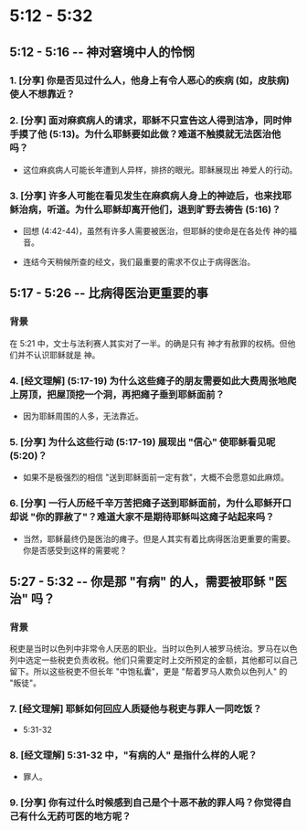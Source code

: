 # 5:12 - 5:32

## 5:12 - 5:16 -- 神对窘境中人的怜悯 

### 1. [分享] 你是否见过什么人，他身上有令人恶心的疾病 (如，皮肤病) 使人不想靠近？

### 2. [分享] 面对麻疯病人的请求，耶稣不只宣告这人得到洁净，同时伸手摸了他 (5:13)。为什么耶稣要如此做？难道不触摸就无法医治他吗？

* 这位麻疯病人可能长年遭到人异样，排挤的眼光。耶稣展现出 神爱人的行动。

### 3. [分享] 许多人可能在看见发生在麻疯病人身上的神迹后，也来找耶稣治病，听道。为什么耶稣却离开他们，退到旷野去祷告 (5:16)？

* 回想 (4:42-44)，虽然有许多人需要被医治，但耶稣的使命是在各处传 神的福音。

* 连结今天稍候所查的经文，我们最重要的需求不仅止于病得医治。

## 5:17 - 5:26 -- 比病得医治更重要的事

### 背景

在 5:21 中，文士与法利赛人其实对了一半。的确是只有 神才有赦罪的权柄。但他们并不认识耶稣就是 神。

### 4. [经文理解] (5:17-19) 为什么这些瘫子的朋友需要如此大费周张地爬上房顶，把屋顶挖一个洞，再把瘫子垂到耶稣面前？

* 因为耶稣周围的人多，无法靠近。

### 5. [分享] 为什么这些行动 (5:17-19) 展现出 "信心" 使耶稣看见呢 (5:20)？

* 如果不是极强烈的相信 "送到耶稣面前一定有救"，大概不会愿意如此麻烦。

### 6. [分享] 一行人历经千辛万苦把瘫子送到耶稣面前，为什么耶稣开口却说 "你的罪赦了"？难道大家不是期待耶稣叫这瘫子站起来吗？

* 当然，耶稣最终仍是医治的瘫子。但是人其实有着比病得医治更重要的需要。你是否感受到这样的需要呢？

## 5:27 - 5:32 -- 你是那 "有病" 的人，需要被耶稣 "医治" 吗？

### 背景

税吏是当时以色列中非常令人厌恶的职业。当时以色列人被罗马统治。罗马在以色列中选定一些税吏负责收税。他们只需要定时上交所预定的金额，其他都可以自己留下。所以这些税吏不但长年 "中饱私囊"，更是 "帮着罗马人欺负以色列人" 的 "叛徒"。

### 7. [经文理解] 耶稣如何回应人质疑他与税吏与罪人一同吃饭？ 

* 5:31-32 

### 8. [经文理解] 5:31-32 中，"有病的人" 是指什么样的人呢？

* 罪人。

### 9. [分享] 你有过什么时候感到自己是个十恶不赦的罪人吗？你觉得自己有什么无药可医的地方呢？
